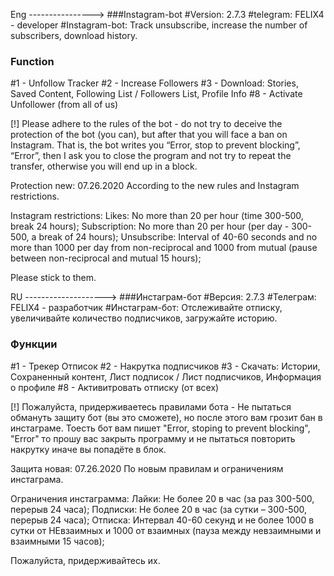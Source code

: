 Eng ---------------->
###Instagram-bot
#Version: 2.7.3
#telegram: FELIX4 - developer
#Instagram-bot: Track unsubscribe, increase the number of subscribers, download history.


### Function 
#1 - Unfollow Tracker
#2 - Increase Followers
#3 - Download: Stories, Saved Content, Following List / Followers List, Profile Info
#8 - Activate Unfollower (from all of us)

[!] Please adhere to the rules of the bot - do not try to deceive the protection of the bot (you can), but after that you will face a ban on Instagram. That is, the bot writes you “Error, stop to prevent blocking”, “Error”, then I ask you to close the program and not try to repeat the transfer, otherwise you will end up in a block.

Protection new: 07.26.2020
According to the new rules and Instagram restrictions.

Instagram restrictions:
Likes: No more than 20 per hour (time 300-500, break 24 hours);
Subscription: No more than 20 per hour (per day - 300-500, a break of 24 hours);
Unsubscribe: Interval of 40-60 seconds and no more than 1000 per day from non-reciprocal and 1000 from mutual (pause between non-reciprocal and mutual 15 hours);

Please stick to them.




RU -------------------->
###Инстаграм-бот
#Версия: 2.7.3
#Телеграм: FELIX4 - разработчик
#Инстаграм-бот: Отслеживайте отписку, увеличивайте количество подписчиков, загружайте историю.


### Функции
#1 - Трекер Отписок
#2 - Накрутка подписчиков
#3 - Скачать: Истории, Сохраненный контент, Лист подписок / Лист подписчиков, Информация о профиле
#8 - Активитровать отписку (от всех)

[!] Пожалуйста, придерживаетесь правилами бота - Не пытаться обмануть защиту бот (вы это сможете), но после этого вам грозит бан в инстаграме. Тоесть бот вам пишет "Error, stoping to prevent blocking", "Error" то прошу вас закрыть программу и не пытаться повторить накрутку иначе вы попадёте в блок.

Защита новая: 07.26.2020
По новым правилам и ограничениям инстаграма.


Ограничения инстаграмма:
Лайки: Не более 20 в час (за раз 300-500, перерыв 24 часа);
Подписки: Не более 20 в час (за сутки – 300-500, перерыв 24 часа);
Отписка: Интервал 40-60 секунд и не более 1000 в сутки от НЕвзаимных и 1000 от взаимных (пауза между невзаимными и взаимными 15 часов);

Пожалуйста, придерживайтесь их.

